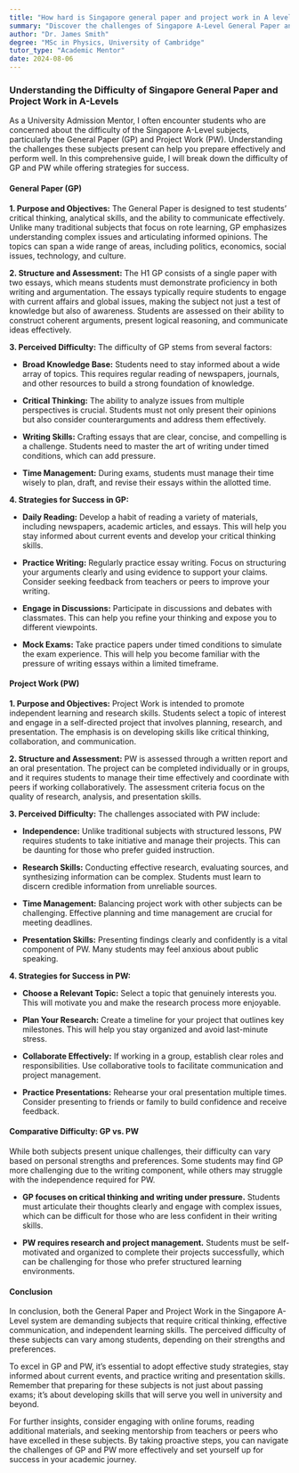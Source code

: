 ```yaml
---
title: "How hard is Singapore general paper and project work in A levels?"
summary: "Discover the challenges of Singapore A-Level General Paper and Project Work, along with effective strategies for success in these subjects."
author: "Dr. James Smith"
degree: "MSc in Physics, University of Cambridge"
tutor_type: "Academic Mentor"
date: 2024-08-06
---
```


### Understanding the Difficulty of Singapore General Paper and Project Work in A-Levels

As a University Admission Mentor, I often encounter students who are concerned about the difficulty of the Singapore A-Level subjects, particularly the General Paper (GP) and Project Work (PW). Understanding the challenges these subjects present can help you prepare effectively and perform well. In this comprehensive guide, I will break down the difficulty of GP and PW while offering strategies for success.

#### General Paper (GP)

**1. Purpose and Objectives:**
The General Paper is designed to test students’ critical thinking, analytical skills, and the ability to communicate effectively. Unlike many traditional subjects that focus on rote learning, GP emphasizes understanding complex issues and articulating informed opinions. The topics can span a wide range of areas, including politics, economics, social issues, technology, and culture.

**2. Structure and Assessment:**
The H1 GP consists of a single paper with two essays, which means students must demonstrate proficiency in both writing and argumentation. The essays typically require students to engage with current affairs and global issues, making the subject not just a test of knowledge but also of awareness. Students are assessed on their ability to construct coherent arguments, present logical reasoning, and communicate ideas effectively.

**3. Perceived Difficulty:**
The difficulty of GP stems from several factors:

- **Broad Knowledge Base:** Students need to stay informed about a wide array of topics. This requires regular reading of newspapers, journals, and other resources to build a strong foundation of knowledge.

- **Critical Thinking:** The ability to analyze issues from multiple perspectives is crucial. Students must not only present their opinions but also consider counterarguments and address them effectively.

- **Writing Skills:** Crafting essays that are clear, concise, and compelling is a challenge. Students need to master the art of writing under timed conditions, which can add pressure.

- **Time Management:** During exams, students must manage their time wisely to plan, draft, and revise their essays within the allotted time.

**4. Strategies for Success in GP:**

- **Daily Reading:** Develop a habit of reading a variety of materials, including newspapers, academic articles, and essays. This will help you stay informed about current events and develop your critical thinking skills.

- **Practice Writing:** Regularly practice essay writing. Focus on structuring your arguments clearly and using evidence to support your claims. Consider seeking feedback from teachers or peers to improve your writing.

- **Engage in Discussions:** Participate in discussions and debates with classmates. This can help you refine your thinking and expose you to different viewpoints.

- **Mock Exams:** Take practice papers under timed conditions to simulate the exam experience. This will help you become familiar with the pressure of writing essays within a limited timeframe.

#### Project Work (PW)

**1. Purpose and Objectives:**
Project Work is intended to promote independent learning and research skills. Students select a topic of interest and engage in a self-directed project that involves planning, research, and presentation. The emphasis is on developing skills like critical thinking, collaboration, and communication.

**2. Structure and Assessment:**
PW is assessed through a written report and an oral presentation. The project can be completed individually or in groups, and it requires students to manage their time effectively and coordinate with peers if working collaboratively. The assessment criteria focus on the quality of research, analysis, and presentation skills.

**3. Perceived Difficulty:**
The challenges associated with PW include:

- **Independence:** Unlike traditional subjects with structured lessons, PW requires students to take initiative and manage their projects. This can be daunting for those who prefer guided instruction.

- **Research Skills:** Conducting effective research, evaluating sources, and synthesizing information can be complex. Students must learn to discern credible information from unreliable sources.

- **Time Management:** Balancing project work with other subjects can be challenging. Effective planning and time management are crucial for meeting deadlines.

- **Presentation Skills:** Presenting findings clearly and confidently is a vital component of PW. Many students may feel anxious about public speaking.

**4. Strategies for Success in PW:**

- **Choose a Relevant Topic:** Select a topic that genuinely interests you. This will motivate you and make the research process more enjoyable.

- **Plan Your Research:** Create a timeline for your project that outlines key milestones. This will help you stay organized and avoid last-minute stress.

- **Collaborate Effectively:** If working in a group, establish clear roles and responsibilities. Use collaborative tools to facilitate communication and project management.

- **Practice Presentations:** Rehearse your oral presentation multiple times. Consider presenting to friends or family to build confidence and receive feedback.

#### Comparative Difficulty: GP vs. PW

While both subjects present unique challenges, their difficulty can vary based on personal strengths and preferences. Some students may find GP more challenging due to the writing component, while others may struggle with the independence required for PW.

- **GP focuses on critical thinking and writing under pressure.** Students must articulate their thoughts clearly and engage with complex issues, which can be difficult for those who are less confident in their writing skills.

- **PW requires research and project management.** Students must be self-motivated and organized to complete their projects successfully, which can be challenging for those who prefer structured learning environments.

#### Conclusion

In conclusion, both the General Paper and Project Work in the Singapore A-Level system are demanding subjects that require critical thinking, effective communication, and independent learning skills. The perceived difficulty of these subjects can vary among students, depending on their strengths and preferences. 

To excel in GP and PW, it’s essential to adopt effective study strategies, stay informed about current events, and practice writing and presentation skills. Remember that preparing for these subjects is not just about passing exams; it’s about developing skills that will serve you well in university and beyond.

For further insights, consider engaging with online forums, reading additional materials, and seeking mentorship from teachers or peers who have excelled in these subjects. By taking proactive steps, you can navigate the challenges of GP and PW more effectively and set yourself up for success in your academic journey.
    